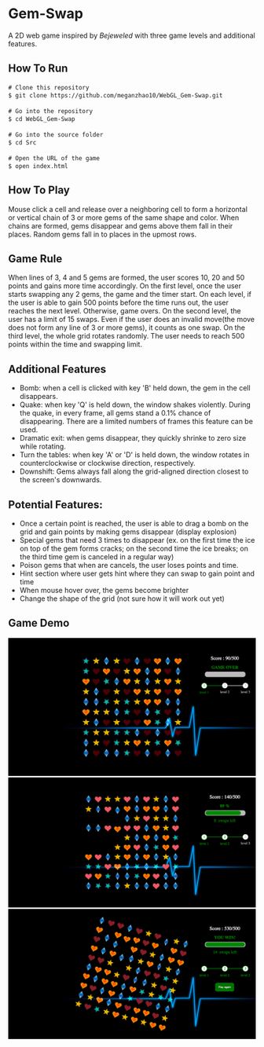 # Gem-Swap
A 2D web game inspired by *Bejeweled* with three game levels and additional features.

## How To Run
```
# Clone this repository
$ git clone https://github.com/meganzhao10/WebGL_Gem-Swap.git

# Go into the repository
$ cd WebGL_Gem-Swap

# Go into the source folder
$ cd Src

# Open the URL of the game
$ open index.html
```

## How To Play
Mouse click a cell and release over a neighboring cell to form a horizontal or vertical chain of 3 or more gems of the same shape and color. When chains are formed, gems disappear and gems above them fall in their places. Random gems fall in to places in the upmost rows. 

## Game Rule
When lines of 3, 4 and 5 gems are formed, the user scores 10, 20 and 50 points and gains more time accordingly. On the first level, once the user starts swapping any 2 gems, the game and the timer start. On each level, if the user is able to gain 500 points before the time runs out, the user reaches the next level. Otherwise, game overs. On the second level, the user has a limit of 15 swaps. Even if the user does an invalid move(the move does not form any line of 3 or more gems), it counts as one swap. On the third level, the whole grid rotates randomly. The user needs to reach 500 points within the time and swapping limit. 

## Additional Features
* Bomb: when a cell is clicked with key 'B' held down, the gem in the cell disappears.
* Quake: when key 'Q' is held down, the window shakes violently. During the quake, in every frame, all gems stand a 0.1% chance of disappearing. There are a limited numbers of frames this feature can be used.
* Dramatic exit: when gems disappear, they quickly shrinke to zero size while rotating.
* Turn the tables: when key 'A' or 'D' is held down, the window rotates in counterclockwise or clockwise direction, respectively.
* Downshift: Gems always fall along the grid-aligned direction closest to the screen's downwards.

## Potential Features: 
* Once a certain point is reached, the user is able to drag a bomb on the grid and gain points by making gems disappear (display explosion)
* Special gems that need 3 times to disappear (ex. on the first time the ice on top of the gem forms cracks; on the second time the ice breaks; on the third time gem is canceled in a regular way)
* Poison gems that when are cancels, the user loses points and time.
* Hint section where user gets hint where they can swap to gain point and time
* When mouse hover over, the gems become brighter
* Change the shape of the grid (not sure how it will work out yet)

## Game Demo

![Alt text](img-demo/level1.png?raw=true "Title")
![Alt text](img-demo/level2.png?raw=true "Title")
![Alt text](img-demo/level3.png?raw=true "Title")


